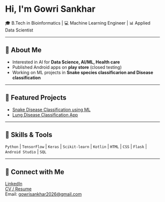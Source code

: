 # Hi, I'm Gowri Sankhar

🎓 B.Tech in Bioinformatics | 💻 Machine Learning Engineer | 📊 Applied Data Scientist  

---

## 🔹 About Me
- Interested in AI for **Data Science, AI/ML, Health care**  
- Published Android apps on **play store** (closed testing)  
- Working on ML projects in **Snake species classificarion and Disease classification**  

---

## 🔹 Featured Projects
- [Snake Disease Classification using ML](https://github.com/GowriSankhar04/Indian-Snake-species-classification)  
- [Lung Disease Classification App](https://github.com/GowriSankhar04/Lung-Disease-Classification)  
---

## 🔹 Skills & Tools
`Python` | `TensorFlow` | `Keras` | `Scikit-learn` | `Kotlin` | `HTML` | `CSS` | `Flask` |  
`Android Studio` | `SQL` 

---

## 🔹 Connect with Me
[LinkedIn](https://www.linkedin.com/in/gowri-sankhar-s-1b1401286/)  
[CV / Resume](https://docs.google.com/document/d/1rqZ1tiXu_3h8kbRuWovFu09ya8ZtjnIM7NTxRurHsFQ/edit?usp=sharing)  
Email: gowrisankhar2026@gmail.com  
